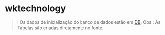 # wktechnology

> ℹ️ Os dados de inicialização do banco de dados estão em [DB](DB/). Obs.: As Tabelas são criadas diretamente no fonte.
